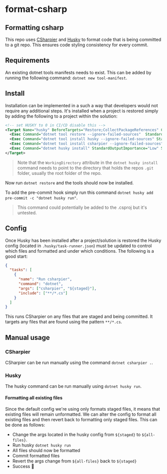 # format-csharp

## Formatting csharp
This repo uses [CSharpier](https://github.com/belav/csharpier) and [Husky](https://www.nuget.org/packages/Husky/) to format code that is being committed to a git repo. This ensures code styling consistency for every commit.

## Requirements
An existing dotnet tools manifests needs to exist. This can be added by running the following command: 
`dotnet new tool-manifest`.

## Install
Installation can be implemented in a such a way that developers would not require any additional steps. It's installed when a project is restored simply by adding the following to a project within the solution:

```xml
<!-- set HUSKY to 0 in CI/CD disable this -->
<Target Name="husky" BeforeTargets="Restore;CollectPackageReferences" Condition="'$(HUSKY)' != 0">
  <Exec Command="dotnet tool restore --ignore-failed-sources"  StandardOutputImportance="Low" StandardErrorImportance="High"/>
  <Exec Command="dotnet tool install husky --ignore-failed-sources" StandardOutputImportance="Low" StandardErrorImportance="High" WorkingDirectory="./" />
  <Exec Command="dotnet tool install csharpier --ignore-failed-sources" StandardOutputImportance="Low" StandardErrorImportance="High" WorkingDirectory="./" />
  <Exec Command="dotnet husky install" StandardOutputImportance="Low" StandardErrorImportance="High" WorkingDirectory="./" />
</Target>
```

> Note that the `WorkingDirectory` attribute in the `dotnet husky install` command needs to point to the directory that holds the repos `.git` folder, usually the root folder of the repo.

Now run `dotnet restore` and the tools should now be installed.

To add the pre-commit hook simply run this command `dotnet husky add pre-commit -c "dotnet husky run"`. 

> This command could potentially be added to the .csproj but it's untested.

## Config
Once Husky has been installed after a project/solution is restored the Husky config (located in `.husky/task-runner.json`) must be updated to control which files and formatted and under which conditions. The following is a good start:

```json
{
  "tasks": [
    {
      "name": "Run csharpier",
      "command": "dotnet",
      "args": ["csharpier", "${staged}"],
      "include": ["**/*.cs"]
    }
  ]
}

```

This runs CSharpier on any files that are staged and being committed. It targets any files that are found using the pattern `**/*.cs`.

## Manual usage
### CSharpier
CSharpier can be run manually using the command `dotnet csharpier .`.

### Husky
The husky command can be run manually using `dotnet husky run`.

#### Formatting all existing files
Since the default config we're using only formats staged files, it means that existing files will remain unformatted. We can alter the config to format all existing files and then revert back to formatting only staged files. This can be done as follows:

- Change the args located in the husky config from `${staged}` to `${all-files}`.
- Run husky `dotnet husky run`
- All files should now be formatted 
- Commit formatted files
- Revert the args change from `${all-files}` back to `${staged}` 
- Success 🤑
